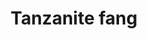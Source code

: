 ---
layout: item
title: Tanzanite fang
item-id: 12922
datatable: true
id: 12922
name: "Tanzanite fang"
members: true
lowalch: 44000
highalch: 66000
examine: "Maybe you could use a chisel to fletch this into a blowpipe."
monsters:
  - id: 2042
    name: "Zulrah"
    members: true
    combat_level: 725
    wiki_url: "https://oldschool.runescape.wiki/w/Zulrah#Serpentine"
    drops:
      - quantity: "1"
        rarity: 0.0009765625
    image: "https://oldschool.runescape.wiki/images/b/bc/Zulrah_%28serpentine%29.png?29a54"
---